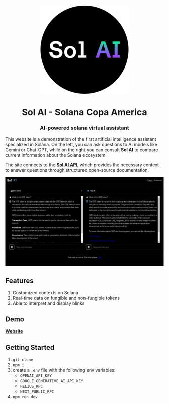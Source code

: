<div align="center">
  
  ![Watch the demo](./public/sol-ai-logo.png)
  <h1>Sol AI - Solana Copa America</h1>
  
  <h3>AI-powered solana virtual assistant</h3>
</div>

This website is a demonstration of the first artificial intelligence assistant specialized in Solana. On the left, you can ask questions to AI models like Gemini or Chat-GPT, while on the right you can consult **Sol AI** to compare current information about the Solana ecosystem.

The site connects to the [**Sol AI API**](https://github.com/leandrogavidia/sol-ai-api), which provides the necessary context to answer questions through structured open-source documentation.

![Sol AI Demo](./public/sol-ai-demo.png)

## Features

1. Customized contexts on Solana
2. Real-time data on fungible and non-fungible tokens
3. Able to interpret and display blinks

## Demo

[**Website**](https://sol-ai-kappa.vercel.app/)

## Getting Started

1. `git clone`
2. `npm i`
3. create a `.env` file with the following env variables:
    - `OPENAI_API_KEY`
    - `GOOGLE_GENERATIVE_AI_API_KEY`
    - `HELIUS_RPC`
    - `NEXT_PUBLIC_RPC`
3. `npm run dev`
